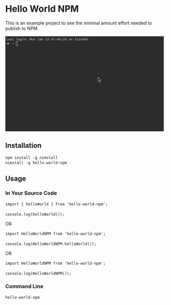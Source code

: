 # Hello World NPM

This is an example project to see the minimal amount effort needed to publish to NPM.

![Example CL Usage](example.gif)

## Installation

```
npm install -g nimstall
nimstall -g hello-world-npm
```

## Usage

### In Your Source Code

```
import { helloWorld } from 'hello-world-npm';

console.log(helloWorld());

```

OR

```
import HelloWorldNPM from 'hello-world-npm';

console.log(HelloWorldNPM.helloWorld());

```

OR

```
import HelloWorldNPM from 'hello-world-npm';

console.log(HelloWorldNPM());

```

### Command Line

```
hello-world-npm
```
